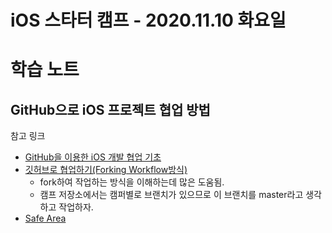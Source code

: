 # iOS 스타터 캠프 - 2020.11.10 화요일

# 학습 노트

## GitHub으로 iOS 프로젝트 협업 방법

참고 링크
- [GitHub을 이용한 iOS 개발 협업 기초](https://haningya.tistory.com/288)
- [깃허브로 협업하기(Forking Workflow방식)](https://andamiro25.tistory.com/193)
    - fork하여 작업하는 방식을 이해하는데 많은 도움됨.
    - 캠프 저장소에서는 캠퍼별로 브랜치가 있으므로 이 브랜치를 master라고 생각하고 작업하자.
- [Safe Area](https://carrotdesign.tistory.com/entry/iPhone-X-iPhone-11%EC%9D%98-%EC%95%88%EC%A0%84%EC%98%81%EC%97%ADSafe-area%EC%9D%84-%EC%95%8C%EC%95%84%EB%B3%B4%EC%9E%90)
